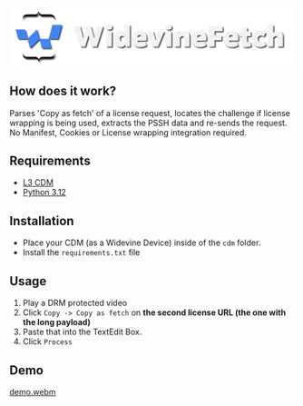 <p align="center">
<a><img src="banner.png"></a>
</p>

## How does it work?
Parses 'Copy as fetch' of a license request, locates the challenge if license wrapping is being used, extracts the PSSH data and re-sends the request. No Manifest, Cookies or License wrapping integration required. 

## Requirements
+ [L3 CDM](https://forum.videohelp.com/threads/408031-Dumping-Your-own-L3-CDM-with-Android-Studio)
+ [Python 3.12](https://www.python.org/)

## Installation
+ Place your CDM (as a Widevine Device) inside of the `cdm` folder.
+ Install the `requirements.txt` file

## Usage
1. Play a DRM protected video
2. Click `Copy -> Copy as fetch` on **the second license URL (the one with the long payload)**
3. Paste that into the TextEdit Box.
4. Click `Process`

## Demo
[demo.webm](https://github.com/user-attachments/assets/fc3be401-0bf5-46b3-a051-6194bcbe97e9)
